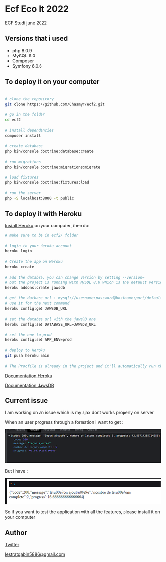 # Ecf Eco It 2022

ECF Studi june 2022

## Versions that i used
- php 8.0.9
- MySQL 8.0
- Composer 
- Symfony 6.0.6

## To deploy it on your computer
```bash

# clone the repository
git clone https://github.com/Chasmyr/ecf2.git

# go in the folder
cd ecf2

# install dependencies
composer install

# create database
php bin/console doctrine:database:create

# run migrations
php bin/console doctrine:migrations:migrate

# load fixtures
php bin/console doctrine:fixtures:load

# run the server
php -S localhost:8000 -t public

```

## To deploy it with Heroku

[Install Heroku](https://devcenter.heroku.com/articles/heroku-cli#install-the-heroku-cli) 
on your computer, then do:

```bash
# make sure to be in ecf2/ folder

# login to your Heroku account
heroku login

# Create the app on Heroku
heroku create

# add the databse, you can change version by setting --version= 
# but the project is running with MySQL 8.0 which is the default version of JawsDB
heroku addons:create jawsdb

# get the datbase url : mysql://username:password@hostname:port/default_schema
# use it for the next command
heroku config:get JAWSDB_URL

# set the databse url with the jawsDB one
heroku config:set DATABASE_URL=JAWSDB_URL

# set the env to prod
heroku config:set APP_ENV=prod

# deploy to Heroku
git push heroku main

# The Procfile is already in the project and it'll automatically run the migrations
```

[Documentation Heroku](https://devcenter.heroku.com/articles/deploying-symfony4)

[Documentation JawsDB](https://devcenter.heroku.com/articles/jawsdb)

## Current issue
I am working on an issue which is my ajax dont works properly on server

When an user progress through a formation i want to get :

![alt text](https://github.com/Chasmyr/ecf2/blob/main/screenshot/sc1.png "Screenshot 1")

But i have :

![alt text](https://github.com/Chasmyr/ecf2/blob/main/screenshot/sc2.png "Screenshot 2")

So if you want to test the application with all the features, please install it on your computer

## Author
[Twitter](https://twitter.com/Chasmyr__)

lestratgabin5886@gmail.com
